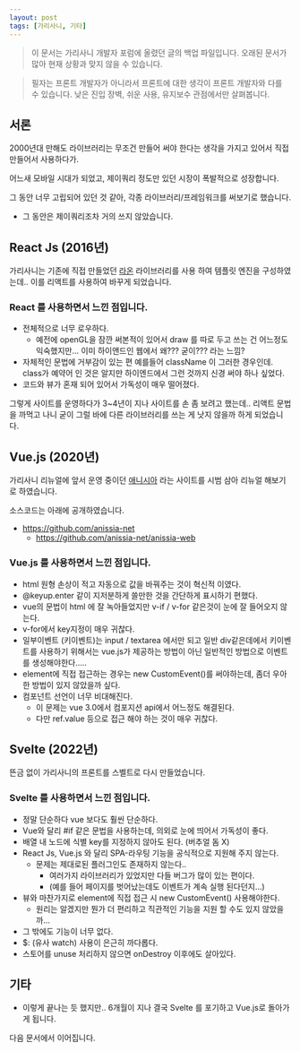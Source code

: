 ```yaml
---
layout: post
tags: [가리사니, 기타]
---
```


> 이 문서는 가리사니 개발자 포럼에 올렸던 글의 백업 파일입니다.
오래된 문서가 많아 현재 상황과 맞지 않을 수 있습니다.

> 필자는 프론트 개발자가 아니라서 프론트에 대한 생각이 프론트 개발자와 다를 수 있습니다.
낮은 진입 장벽, 쉬운 사용, 유지보수 관점에서만 살펴봅니다.

## 서론

2000년대 만해도 라이브러리는 무조건 만들어 써야 한다는 생각을 가지고 있어서 직접 만들어서 사용하다가.

어느새 모바일 시대가 되었고, 제이쿼리 정도만 있던 시장이 폭발적으로 성장합니다.

그 동안 너무 고립되어 있던 것 같아, 각종 라이브러리/프레임워크를 써보기로 했습니다.
- 그 동안은 제이쿼리조차 거의 쓰지 않았습니다.

## React Js (2016년)
가리사니는 기존에 직접 만들었던 [라온](https://github.com/saro-lab/deprecated-javascript-lib/tree/main/raon) 라이브러리를 사용 하여 템플릿 엔진을 구성하였는데.. 이를 리액트를 사용하여 바꾸게 되었습니다.

### React 를 사용하면서 느낀 점입니다.
- 전체적으로 너무 로우하다.
    - 예전에 openGL을 잠깐 써본적이 있어서 draw 를 따로 두고 쓰는 건 어느정도 익숙했지만... 이미 하이앤드인 웹에서 왜??? 굳이??? 라는 느낌?
- 자체적인 문법에 거부감이 있는 편 예를들어 className 이 그러한 경우인데. class가 예약어 인 것은 알지만 하이엔드에서 그런 것까지 신경 써야 하나 싶었다.
- 코드와 뷰가 혼재 되어 있어서 가독성이 매우 떨어졌다.

그렇게 사이트를 운영하다가 3~4년이 지나 사이트를 손 좀 보려고 했는데.. 리액트 문법을 까먹고 나니 굳이 그럴 바에 다른 라이브러리를 쓰는 게 낫지 않을까 하게 되었습니다.

## Vue.js (2020년)
가리사니 리뉴얼에 앞서 운영 중이던 [애니시아](https://anissia.net) 라는 사이트를 시범 삼아 리뉴얼 해보기로 하였습니다.

소스코드는 아래에 공개하였습니다.
- https://github.com/anissia-net
    - https://github.com/anissia-net/anissia-web

### Vue.js 를 사용하면서 느낀 점입니다.
- html 원형 손상이 적고 자동으로 값을 바꿔주는 것이 혁신적 이였다.
- @keyup.enter 같이 지저분하게 쓸만한 것을 간단하게 표시하기 편했다.
- vue의 문법이 html 에 잘 녹아들었지만 v-if / v-for 같은것이 눈에 잘 들어오지 않는다.
- v-for에서 key지정이 매우 귀찮다.
- 일부이벤트 (키이벤트)는 input / textarea 에서만 되고 일반 div같은데에서 키이벤트를 사용하기 위해서는 vue.js가 제공하는 방법이 아닌 일반적인 방법으로 이벤트를 생성해야한다.....
- element에 직접 접근하는 경우는 new CustomEvent()를 써야하는데, 좀더 우아한 방법이 있지 않았을까 싶다.
- 컴포넌트 선언이 너무 비대해진다. 
    - 이 문제는 vue 3.0에서 컴포지션 api에서 어느정도 해결된다.
    - 다만 ref.value 등으로 접근 해야 하는 것이 매우 귀찮다.

## Svelte (2022년)
뜬금 없이 가리사니의 프론트를 스벨트로 다시 만들었습니다.

### Svelte  를 사용하면서 느낀 점입니다.
- 정말 단순하다 vue 보다도 훨씬 단순하다.
- Vue와 달리 #if 같은 문법을 사용하는데, 의외로 눈에 띄어서 가독성이 좋다.
- 배열 내 노드에 식별 key를 지정하지 않아도 된다. (버추얼 돔 X)
- React Js, Vue.js 와 달리 SPA-라우팅 기능을 공식적으로 지원해 주지 않는다.
    - 문제는 제대로된 플러그인도 존재하지 않는다..
        - 여러가지 라이브러리가 있었지만 다들 버그가 많이 있는 편이다.
        - (예를 들어 페이지를 벗어났는데도 이벤트가 계속 실행 된다던지...)
- 뷰와 마찬가지로 element에 직접 접근 시 new CustomEvent() 사용해야한다.
    - 원리는 알겠지만 뭔가 더 편리하고 직관적인 기능을 지원 할 수도 있지 않았을까...
- 그 밖에도 기능이 너무 없다.
- $: (유사 watch) 사용이 은근히 까다롭다.
- 스토어를 unuse 처리하지 않으면 onDestroy 이후에도 살아있다.


## 기타
- 이렇게 끝나는 듯 했지만.. 6개월이 지나 결국 Svelte 를 포기하고 Vue.js로 돌아가게 됩니다.

다음 문서에서 이어집니다.